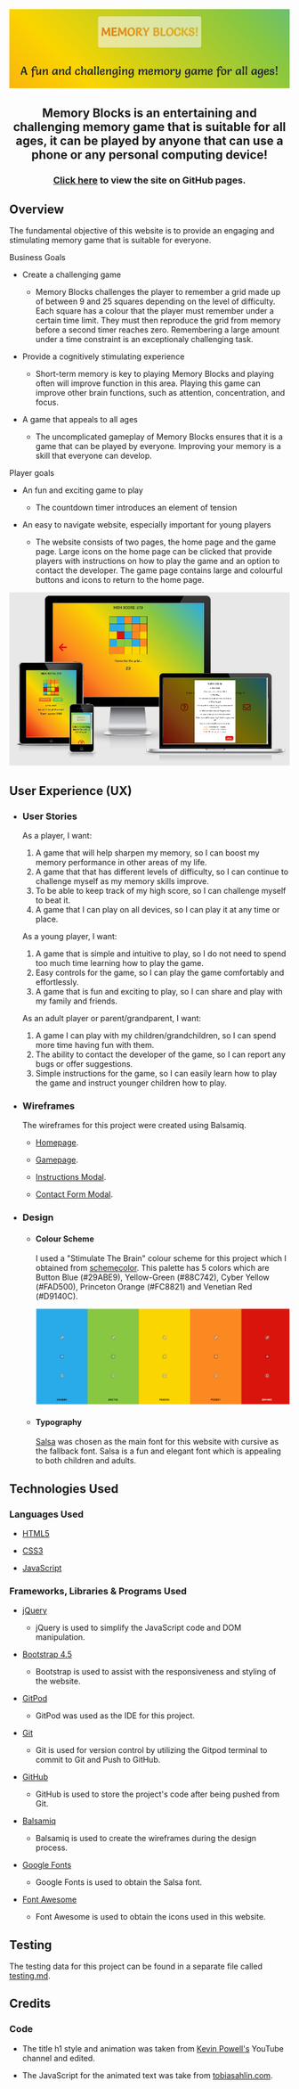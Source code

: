 <div align="center">
    <a href="https://johnny-morgan.github.io/memory-blocks/" target="_blank"><img src="assets/images/screnshot_home.PNG" alt="memory blocks logo"></a>
    <h2>
        Memory Blocks is an entertaining and challenging memory game that is suitable for all ages, 
        it can be played by anyone that can use a phone or any personal computing device!
    </h2>
    <h3><a href="https://johnny-morgan.github.io/memory-blocks/" target="_blank">Click here</a> to view the site on GitHub pages.</h3>
</div>

## Overview

The fundamental objective of this website is to provide an engaging and stimulating memory game that is suitable for everyone.

Business Goals

  - Create a challenging game

    - Memory Blocks challenges the player to remember a grid made up of between 9 and 25 squares depending on the level of difficulty. 
    Each square has a colour that the player must remember under a certain time limit. They must then reproduce the grid from memory before a 
    second timer reaches zero. Remembering a large amount under a time constraint is an exceptionaly challenging task.

  - Provide a cognitively stimulating experience

    - Short-term memory is key to playing Memory Blocks and playing often will improve function in this area. Playing this game can improve 
    other brain functions, such as attention, concentration, and focus. 

  - A game that appeals to all ages

    - The uncomplicated gameplay of Memory Blocks ensures that it is a game that can be played by everyone. Improving your memory is a skill 
    that everyone can develop.

Player goals

  - An fun and exciting game to play

    - The countdown timer introduces an element of tension 

  - An easy to navigate website, especially important for young players

    - The website consists of two pages, the home page and the game page. Large icons on the home page can be clicked that provide players with 
    instructions on how to play the game and an option to contact the developer. The game page contains large and colourful buttons and icons to 
    return to the home page.

![Image](assets/images/mockup.png)

## User Experience (UX) 

- ### User Stories

    As a player, I want:
 
    1. A game that will help sharpen my memory, so I can boost my memory performance in other areas of my life.
    2. A game that that has different levels of difficulty, so I can continue to challenge myself as my memory skills improve.
    3. To be able to keep track of my high score, so I can challenge myself to beat it.
    4. A game that I can play on all devices, so I can play it at any time or place.
 
    As a young player, I want:

    1. A game that is simple and intuitive to play, so I do not need to spend too much time learning how to play the game.
    2. Easy controls for the game, so I can play the game comfortably and effortlessly.
    3. A game that is fun and exciting to play, so I can share and play with my family and friends.
    
    As an adult player or parent/grandparent, I want:

    1. A game I can play with my children/grandchildren, so I can spend more time having fun with them.
    2. The ability to contact the developer of the game, so I can report any bugs or offer suggestions.
    3. Simple instructions for the game, so I can easily learn how to play the game and instruct younger children how to play. 


- ### Wireframes

  The wireframes for this project were created using Balsamiq.

  - [Homepage](https://github.com/Johnny-Morgan/memory-blocks/blob/master/assets/docs/wireframes_homepage.pdf).

  - [Gamepage](https://github.com/Johnny-Morgan/memory-blocks/blob/master/assets/docs/wireframes_gamepage.pdf).

  - [Instructions Modal](https://github.com/Johnny-Morgan/memory-blocks/blob/master/assets/docs/wireframes_instructions_modal.pdf).

  - [Contact Form Modal](https://github.com/Johnny-Morgan/memory-blocks/blob/master/assets/docs/wireframes_contact_form_modal.pdf).

- ### Design

  - #### Colour Scheme

    I used a "Stimulate The Brain" colour scheme for this project which I obtained from [schemecolor](https://www.schemecolor.com/stimulate-the-brain.php).
    This palette has 5 colors which are Button Blue (#29ABE9), Yellow-Green (#88C742), Cyber Yellow (#FAD500), Princeton Orange (#FC8821) and Venetian Red (#D9140C).
    
    ![Image](assets/images/palette.png)

  - #### Typography

    [Salsa](https://fonts.google.com/specimen/Salsa?query=salsa&preview.text_type=custom#standard-styles) was chosen as the main font for this website with cursive as the fallback font.
    Salsa is a fun and elegant font which is appealing to both children and adults.

## Technologies Used

### Languages Used

- [HTML5](https://en.wikipedia.org/wiki/HTML5)

- [CSS3](https://en.wikipedia.org/wiki/Cascading_Style_Sheets)

- [JavaScript](https://www.javascript.com/)

### Frameworks, Libraries & Programs Used

- [jQuery](https://jquery.com/)

  - jQuery is used to simplify the JavaScript code and DOM manipulation. 

- [Bootstrap 4.5](https://getbootstrap.com/)

  - Bootstrap is used to assist with the responsiveness and styling of the website.

- [GitPod](https://gitpod.io)

  - GitPod was used as the IDE for this project.

- [Git](https://git-scm.com/)

  - Git is used for version control by utilizing the Gitpod terminal to commit to Git and Push to GitHub.

- [GitHub](https://github.com/)

  - GitHub is used to store the project's code after being pushed from Git.

- [Balsamiq](https://balsamiq.com/)

  - Balsamiq is used to create the wireframes during the design process.

- [Google Fonts](https://fonts.google.com/)

  - Google Fonts is used to obtain the Salsa font.

- [Font Awesome](https://fontawesome.com/)

  - Font Awesome is used to obtain the icons used in this website.

## Testing

The testing data for this project can be found in a separate file called [testing.md](https://github.com/Johnny-Morgan/memory-blocks/blob/master/testing.md).

## Credits

### Code

- The title h1 style and animation was taken from [Kevin Powell's](https://www.youtube.com/watch?v=f3mwKLXpOLk&t=670s&ab_channel=KevinPowell) YouTube channel and edited.

- The JavaScript for the animated text was take from [tobiasahlin.com](https://tobiasahlin.com/moving-letters/#9).